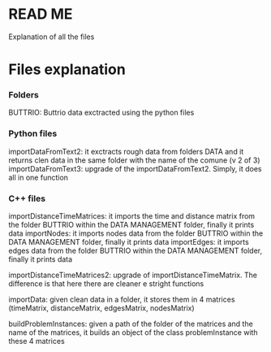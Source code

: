 # READ ME 
Explanation of all the files 

# Files explanation

### Folders 

BUTTRIO: Buttrio data exctracted using the python files 

### Python files 

importDataFromText2: it exctracts rough data from folders DATA and it returns clen data in the same folder with the name of the comune (v 2 of 3)
importDataFromText3: upgrade of the importDataFromText2. Simply, it does all in one function 

### C++ files 

importDistanceTimeMatrices: it imports the time and distance matrix from the folder BUTTRIO within the DATA MANAGEMENT folder, finally it prints data 
importNodes: it imports nodes data from the folder BUTTRIO within the DATA MANAGEMENT folder, finally it prints data
importEdges: it imports edges data from the folder BUTTRIO within the DATA MANAGEMENT folder, finally it prints data

importDistanceTimeMatrices2: upgrade of importDistanceTimeMatrix. The difference is that here there are cleaner e stright functions 

importData: given clean data in a folder, it stores them in 4 matrices (timeMatrix, distanceMatrix, edgesMatrix, nodesMatrix)

buildProblemInstances: given a path of the folder of the matrices and the name of the matrices, it builds an object of the class problemInstance with these 4 matrices 
